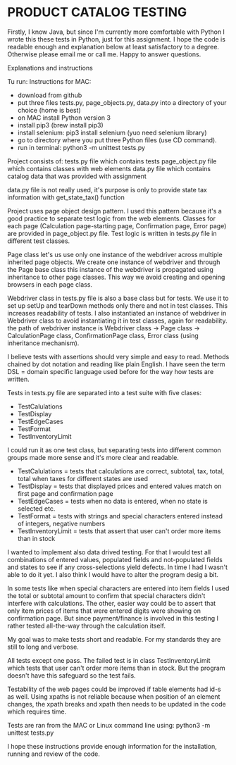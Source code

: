PRODUCT CATALOG TESTING
=========================

Firstly, I know Java, but since I'm currently more comfortable with Python I wrote this 
these tests in Python, just for this assignment. I hope the code is readable enough and 
explanation below at least satisfactory to a degree. Otherwise please email me or call me.
Happy to answer questions.

Explanations and instructions

Tu run:
Instructions for MAC:
- download from github
- put three files tests.py, page_objects.py, data.py into a directory of your choice (home is best)
- on MAC install Python version 3 
- install pip3 (brew install pip3)
- install selenium: pip3 install selenium (yuo need selenium library) 
- go to directory where you put three Python files (use CD command).
- run in terminal: python3 -m unittest tests.py

Project consists of:
tests.py file which contains tests
page_object.py file which contains classes with web elements
data.py file which contains catalog data that was provided with assignment

data.py file is not really used, it's purpose is only to provide state tax information with get_state_tax() function

Project uses page object design pattern.
I used this pattern because it's a good practice to separate test logic from the web elements.
Classes for each page (Calculation page-starting page, Confirmation page, Error page) are provided in page_object.py file.
Test logic is written in tests.py file in different test classes.

Page class let's us use only one instance of the webdriver across multiple inherited page objects.
We create one instance of webdriver and through the Page base class this instance of the webdriver is propagated
using inheritance to other page classes. This way we avoid creating and opening browsers in each page class.

Webdriver class in tests.py file is also a base class but for tests. We use it to set up setUp and tearDown methods
only there and not in test classes. This increases readability of tests. I also instantiated an instance of webdriver in
Webdriver class to avoid instantiating it in test classes, again for readability.
the path of webdriver instance is Webdriver class -> Page class -> CalculationPage class, ConfirmationPage class, 
Error class (using inheritance mechanism).

I believe tests with assertions should very simple and easy to read. Methods chained by dot notation and reading like plain English.
I have seen the term DSL = domain specific language used before for the way how tests are written.

Tests in tests.py file are separated into a test suite with five clases:
- TestCalulations
- TestDisplay
- TestEdgeCases
- TestFormat
- TestInventoryLimit

I could run it as one test class, but separating tests into different common groups made more sense and it's more clear and readable.

- TestCalulations = tests that calculations are correct, subtotal, tax, total, total when taxes for different states are used
- TestDisplay = tests that displayed prices and entered values match on first page and confirmation page
- TestEdgeCases = tests when no data is entered, when no state is selected etc.
- TestFormat = tests with strings and special characters entered instead of integers, negative numbers
- TestInventoryLimit = tests that assert that user can't order more items than in stock

I wanted to implement also data drived testing. For that I would test all combinations of entered values, populated fields and 
not-populated fields and states to see if any cross-selections yield defects.
In time I had I wasn't able to do it yet. I also think I would have to alter the program desig a bit.

In some tests like when special characters are entered into item fields I used the total or subtotal amount to confirm that special 
characters didn't interfere with calculations. The other, easier way could be to assert that only item prices of items that
were entered digits were showing on confirmation page. But since payment/finance is involved in this testing I rather tested 
all-the-way through the calculation itself.

My goal was to make tests short and readable. For my standards they are still to long and verbose.

All tests except one pass. The failed test is in class TestInventoryLimit which tests that user can't
 order more items than in stock. But the program doesn't have this safeguard so the test fails.

Testability of the web pages could be improved if table elements had id-s as well.
Using xpaths is not reliable because when position of an element changes, the xpath breaks and xpath then needs 
to be updated in the code which requires time. 
 
Tests are ran from the MAC or Linux command line using: python3 -m unittest tests.py

I hope these instructions provide enough information for the installation, running and review of the code.

